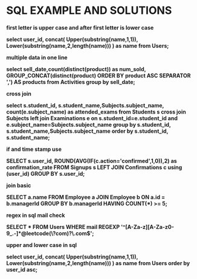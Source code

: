 <h1>SQL EXAMPLE AND SOLUTIONS</h1>
<h4>first letter is upper case and after first letter is lower case

select user_id, concat(
    Upper(substring(name,1,1)),
    Lower(substring(name,2,length(name)))
) as name
from Users;



multiple data in one line

select sell_date,count(distinct(product)) as num_sold,
GROUP_CONCAT(distinct(product) ORDER BY product ASC SEPARATOR ',') AS products
from Activities group by sell_date;


cross join 


select s.student_id, s.student_name,Subjects.subject_name,
count(e.subject_name) as attended_exams from Students s
cross join Subjects left join Examinations e on s.student_id=e.student_id and e.subject_name=Subjects.subject_name
group by s.student_id, s.student_name,Subjects.subject_name
order by s.student_id, s.student_name;


if and time stamp use 

SELECT s.user_id, 
  ROUND(AVG(IF(c.action='confirmed',1,0)),2) as confirmation_rate 
FROM Signups s
LEFT JOIN Confirmations c using (user_id)
GROUP BY s.user_id;

join basic

SELECT a.name 
FROM Employee a 
JOIN Employee b ON a.id = b.managerId 
GROUP BY b.managerId 
HAVING COUNT(*) >= 5;

regex in sql  mail check

SELECT *
FROM Users
WHERE mail REGEXP '^[A-Za-z][A-Za-z0-9_\.\-]*@leetcode(\\?com)?\\.com$';




upper and lower case in sql

select user_id, concat(
    Upper(substring(name,1,1)),
    Lower(substring(name,2,length(name)))
) as name
from Users
order by user_id asc;</h4>
